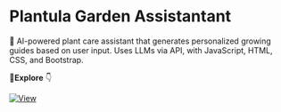 # Plantula Garden Assistantant
🌿 AI-powered plant care assistant that generates personalized growing guides based on user input. Uses LLMs via API, with JavaScript, HTML, CSS, and Bootstrap.



🔗**Explore** 👇

[![View](https://img.shields.io/badge/App%20Demo-%20Click%20Here-darkgreen?style=for-the-badge)](hhttps://rnshalinda.github.io/Plantula-ai-garden-assistant-webapp/)
